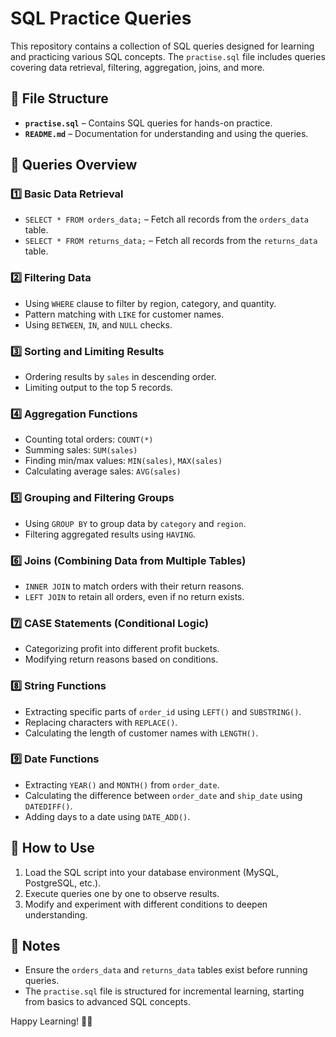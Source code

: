 # SQL Practice Queries

This repository contains a collection of SQL queries designed for learning and practicing various SQL concepts. The `practise.sql` file includes queries covering data retrieval, filtering, aggregation, joins, and more.

## 📂 File Structure
- **`practise.sql`** – Contains SQL queries for hands-on practice.
- **`README.md`** – Documentation for understanding and using the queries.

## 🚀 Queries Overview

### 1️⃣ **Basic Data Retrieval**
- `SELECT * FROM orders_data;` – Fetch all records from the `orders_data` table.
- `SELECT * FROM returns_data;` – Fetch all records from the `returns_data` table.

### 2️⃣ **Filtering Data**
- Using `WHERE` clause to filter by region, category, and quantity.
- Pattern matching with `LIKE` for customer names.
- Using `BETWEEN`, `IN`, and `NULL` checks.

### 3️⃣ **Sorting and Limiting Results**
- Ordering results by `sales` in descending order.
- Limiting output to the top 5 records.

### 4️⃣ **Aggregation Functions**
- Counting total orders: `COUNT(*)`
- Summing sales: `SUM(sales)`
- Finding min/max values: `MIN(sales)`, `MAX(sales)`
- Calculating average sales: `AVG(sales)`

### 5️⃣ **Grouping and Filtering Groups**
- Using `GROUP BY` to group data by `category` and `region`.
- Filtering aggregated results using `HAVING`.

### 6️⃣ **Joins (Combining Data from Multiple Tables)**
- `INNER JOIN` to match orders with their return reasons.
- `LEFT JOIN` to retain all orders, even if no return exists.

### 7️⃣ **CASE Statements (Conditional Logic)**
- Categorizing profit into different profit buckets.
- Modifying return reasons based on conditions.

### 8️⃣ **String Functions**
- Extracting specific parts of `order_id` using `LEFT()` and `SUBSTRING()`.
- Replacing characters with `REPLACE()`.
- Calculating the length of customer names with `LENGTH()`.

### 9️⃣ **Date Functions**
- Extracting `YEAR()` and `MONTH()` from `order_date`.
- Calculating the difference between `order_date` and `ship_date` using `DATEDIFF()`.
- Adding days to a date using `DATE_ADD()`.

## 🔧 How to Use
1. Load the SQL script into your database environment (MySQL, PostgreSQL, etc.).
2. Execute queries one by one to observe results.
3. Modify and experiment with different conditions to deepen understanding.

## 📌 Notes
- Ensure the `orders_data` and `returns_data` tables exist before running queries.
- The `practise.sql` file is structured for incremental learning, starting from basics to advanced SQL concepts.

Happy Learning! 🎯🚀
